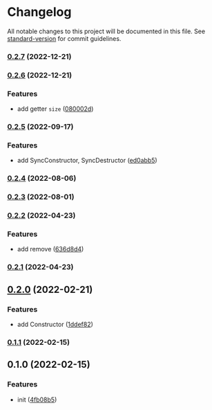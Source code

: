 # Changelog

All notable changes to this project will be documented in this file. See [standard-version](https://github.com/conventional-changelog/standard-version) for commit guidelines.

### [0.2.7](https://github.com/BlackGlory/extra-defer/compare/v0.2.6...v0.2.7) (2022-12-21)

### [0.2.6](https://github.com/BlackGlory/extra-defer/compare/v0.2.5...v0.2.6) (2022-12-21)


### Features

* add getter `size` ([080002d](https://github.com/BlackGlory/extra-defer/commit/080002df817988871f73ebdd775cda808ce288e6))

### [0.2.5](https://github.com/BlackGlory/extra-defer/compare/v0.2.4...v0.2.5) (2022-09-17)


### Features

* add SyncConstructor, SyncDestructor ([ed0abb5](https://github.com/BlackGlory/extra-defer/commit/ed0abb50e10463cf226f0175f8f94376bd8543b0))

### [0.2.4](https://github.com/BlackGlory/extra-defer/compare/v0.2.3...v0.2.4) (2022-08-06)

### [0.2.3](https://github.com/BlackGlory/extra-defer/compare/v0.2.2...v0.2.3) (2022-08-01)

### [0.2.2](https://github.com/BlackGlory/extra-defer/compare/v0.2.1...v0.2.2) (2022-04-23)


### Features

* add remove ([636d8d4](https://github.com/BlackGlory/extra-defer/commit/636d8d4b8737a0f04369e44cbfb8bce52560796d))

### [0.2.1](https://github.com/BlackGlory/extra-defer/compare/v0.2.0...v0.2.1) (2022-04-23)

## [0.2.0](https://github.com/BlackGlory/extra-defer/compare/v0.1.1...v0.2.0) (2022-02-21)


### Features

* add Constructor ([1ddef82](https://github.com/BlackGlory/extra-defer/commit/1ddef822b7aa12bce3108aec40c1fb7134faac6d))

### [0.1.1](https://github.com/BlackGlory/destructor/compare/v0.1.0...v0.1.1) (2022-02-15)

## 0.1.0 (2022-02-15)


### Features

* init ([4fb08b5](https://github.com/BlackGlory/log/commit/4fb08b516d48f9d189fceb34aa55b71fecf43706))
